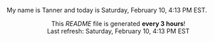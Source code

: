 My name is Tanner and today is Saturday, February 10, 4:13 PM EST.

<p align="center">This <i>README</i> file is generated <b>every 3 hours</b>!</br>Last refresh: Saturday, February 10, 4:13 PM EST<br /></p>
